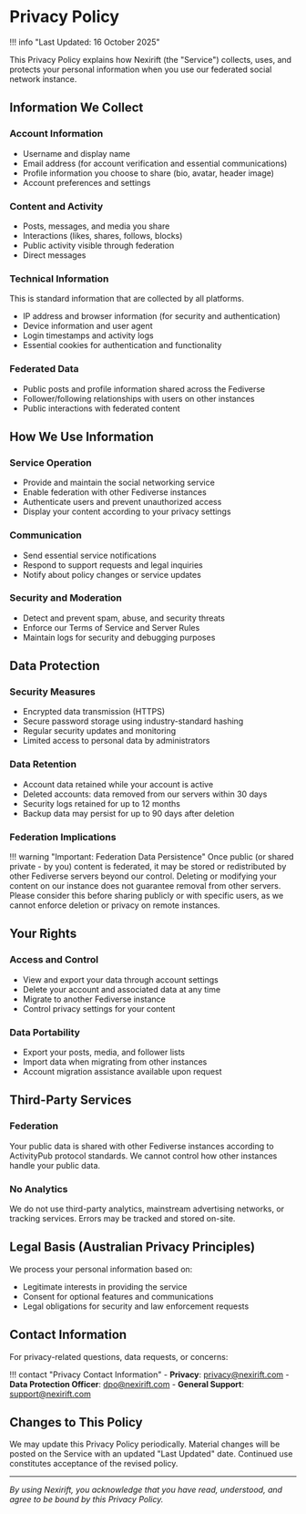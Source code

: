 # Privacy Policy

!!! info "Last Updated: 16 October 2025"

This Privacy Policy explains how Nexirift (the "Service") collects, uses, and protects your personal information when you use our federated social network instance.

## Information We Collect

### Account Information

- Username and display name
- Email address (for account verification and essential communications)
- Profile information you choose to share (bio, avatar, header image)
- Account preferences and settings

### Content and Activity

- Posts, messages, and media you share
- Interactions (likes, shares, follows, blocks)
- Public activity visible through federation
- Direct messages

### Technical Information

This is standard information that are collected by all platforms.

- IP address and browser information (for security and authentication)
- Device information and user agent
- Login timestamps and activity logs
- Essential cookies for authentication and functionality

### Federated Data

- Public posts and profile information shared across the Fediverse
- Follower/following relationships with users on other instances
- Public interactions with federated content

## How We Use Information

### Service Operation

- Provide and maintain the social networking service
- Enable federation with other Fediverse instances
- Authenticate users and prevent unauthorized access
- Display your content according to your privacy settings

### Communication

- Send essential service notifications
- Respond to support requests and legal inquiries
- Notify about policy changes or service updates

### Security and Moderation

- Detect and prevent spam, abuse, and security threats
- Enforce our Terms of Service and Server Rules
- Maintain logs for security and debugging purposes

## Data Protection

### Security Measures

- Encrypted data transmission (HTTPS)
- Secure password storage using industry-standard hashing
- Regular security updates and monitoring
- Limited access to personal data by administrators

### Data Retention

- Account data retained while your account is active
- Deleted accounts: data removed from our servers within 30 days
- Security logs retained for up to 12 months
- Backup data may persist for up to 90 days after deletion

### Federation Implications

!!! warning "Important: Federation Data Persistence"
Once public (or shared private - by you) content is federated, it may be stored or redistributed by other Fediverse servers beyond our control. Deleting or modifying your content on our instance does not guarantee removal from other servers. Please consider this before sharing publicly or with specific users, as we cannot enforce deletion or privacy on remote instances.

## Your Rights

### Access and Control

- View and export your data through account settings
- Delete your account and associated data at any time
- Migrate to another Fediverse instance
- Control privacy settings for your content

### Data Portability

- Export your posts, media, and follower lists
- Import data when migrating from other instances
- Account migration assistance available upon request

## Third-Party Services

### Federation

Your public data is shared with other Fediverse instances according to ActivityPub protocol standards. We cannot control how other instances handle your public data.

### No Analytics

We do not use third-party analytics, mainstream advertising networks, or tracking services. Errors may be tracked and stored on-site.

## Legal Basis (Australian Privacy Principles)

We process your personal information based on:

- Legitimate interests in providing the service
- Consent for optional features and communications
- Legal obligations for security and law enforcement requests

## Contact Information

For privacy-related questions, data requests, or concerns:

!!! contact "Privacy Contact Information"
    - **Privacy**: [privacy@nexirift.com](mailto:privacy@nexirift.com)
    - **Data Protection Officer**: [dpo@nexirift.com](mailto:dpo@nexirift.com)
    - **General Support**: [support@nexirift.com](mailto:support@nexirift.com)

## Changes to This Policy

We may update this Privacy Policy periodically. Material changes will be posted on the Service with an updated "Last Updated" date. Continued use constitutes acceptance of the revised policy.

---

_By using Nexirift, you acknowledge that you have read, understood, and agree to be bound by this Privacy Policy._

